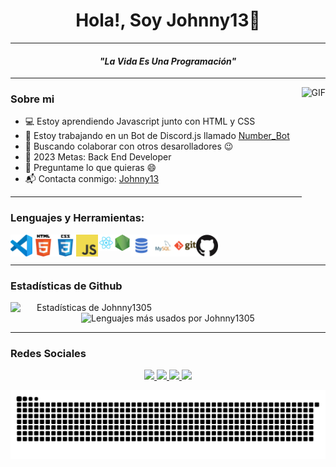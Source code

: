 <p>
  <h1 align="center"><b>Hola!, Soy Johnny13👋</b></h1>
</p>

***

<p>
  <h4 align="center"><b><i>"La Vida Es Una Programación"</i></b></h4>
</p>

***

<img align="right" height="270px" alt="GIF" src="https://avatars.githubusercontent.com/u/88325745" />

### Sobre mi
- 💻 Estoy aprendiendo Javascript junto con HTML y CSS
- 🔭 Estoy trabajando en un Bot de Discord.js llamado [Number_Bot](https://numberbot.johnnyportfolio.x10.mx)
- 👯 Buscando colaborar con otros desarolladores :wink:
- 🥅 2023 Metas: Back End Developer
- 💬 Preguntame lo que quieras :smile:
- 📬 Contacta conmigo: [Johnny13](https://johnnyportfolio.x10.mx)


***

### Lenguajes y Herramientas: 


<img align="left" alt="Visual Studio Code" width="35px" src="https://raw.githubusercontent.com/github/explore/80688e429a7d4ef2fca1e82350fe8e3517d3494d/topics/visual-studio-code/visual-studio-code.png" />
<img align="left" alt="HTML5" width="35px" src="https://raw.githubusercontent.com/github/explore/80688e429a7d4ef2fca1e82350fe8e3517d3494d/topics/html/html.png" />
<img align="left" alt="CSS3" width="35px" src="https://raw.githubusercontent.com/github/explore/80688e429a7d4ef2fca1e82350fe8e3517d3494d/topics/css/css.png" />
<img align="left" alt="JavaScript" width="35px" src="https://raw.githubusercontent.com/github/explore/80688e429a7d4ef2fca1e82350fe8e3517d3494d/topics/javascript/javascript.png" />
<img align="left" alt="React" width="26px" src="https://raw.githubusercontent.com/github/explore/80688e429a7d4ef2fca1e82350fe8e3517d3494d/topics/react/react.png" />
<img align="left" alt="Node.js" width="26px" src="https://raw.githubusercontent.com/github/explore/80688e429a7d4ef2fca1e82350fe8e3517d3494d/topics/nodejs/nodejs.png" />
<img align="left" alt="SQL" width="35px" src="https://raw.githubusercontent.com/github/explore/80688e429a7d4ef2fca1e82350fe8e3517d3494d/topics/sql/sql.png" />
<img align="left" alt="MySQL" width="35px" src="https://raw.githubusercontent.com/github/explore/80688e429a7d4ef2fca1e82350fe8e3517d3494d/topics/mysql/mysql.png" />
<!--<img align="left" alt="MongoDB" width="26px" src="https://raw.githubusercontent.com/github/explore/80688e429a7d4ef2fca1e82350fe8e3517d3494d/topics/mongodb/mongodb.png" />-->
<img align="left" alt="Git" width="35px" src="https://raw.githubusercontent.com/github/explore/80688e429a7d4ef2fca1e82350fe8e3517d3494d/topics/git/git.png" />
<img align="left" alt="GitHub" width="35px" src="https://raw.githubusercontent.com/github/explore/78df643247d429f6cc873026c0622819ad797942/topics/github/github.png" />
<br>
<br>

***
### Estadísticas de Github
<div align="center">
<img align="left" src="https://github-readme-stats.vercel.app/api?username=Johnny1305&show_icons=true&theme=radical" alt="Estadísticas de Johnny1305" width="50%">
  
<img src="https://github-readme-stats.vercel.app/api/top-langs/?username=Johnny1305&show_icons=true&hide_border=true&theme=radical" width="30%" alt="Lenguajes más usados por Johnny1305">
</div>

***
### Redes Sociales

<div dir="auto" align="center"><a href="#"> 
  </a><a href="https://www.instagram.com/johnny13.htb" rel="nofollow">
    <img src="https://camo.githubusercontent.com/acaa286597b43c96dc02b69b90de15a65c52063e31835b763a061cc815f64bac/68747470733a2f2f696d672e736869656c64732e696f2f62616467652f2d496e7374616772616d2d2532334534343035463f7374796c653d666f722d7468652d6261646765266c6f676f3d696e7374616772616d266c6f676f436f6c6f723d7768697465" data-canonical-src="https://img.shields.io/badge/-Instagram-%23E4405F?style=for-the-badge&amp;logo=instagram&amp;logoColor=white" style="max-width: 100%;">
  </a>
  <a href="https://www.facebook.com/jonathan.ramosbellido" rel="nofollow">
    <img src="https://camo.githubusercontent.com/e17ec73074ce4931936eb02899a3b71d8abd0db3f2fda43b546f54914582ee77/68747470733a2f2f696d672e736869656c64732e696f2f62616467652f2d46616365626f6f6b2d3432363742323f7374796c653d666f722d7468652d6261646765266c6f676f3d696e7374616772616d266c6f676f436f6c6f723d7768697465" data-canonical-src="https://img.shields.io/badge/-Facebook-4267B2?style=for-the-badge&amp;logo=instagram&amp;logoColor=white" style="max-width: 100%;">
  </a>
  <a href="mailto:jonathan.ramos.business@gmail.com">
    <img src="https://camo.githubusercontent.com/927d6b3961fa048ff7303daf291cb5869dfa25018997cf8c1373c2f6a85b1458/68747470733a2f2f696d672e736869656c64732e696f2f62616467652f2d476d61696c2d2532333333333f7374796c653d666f722d7468652d6261646765266c6f676f3d676d61696c266c6f676f436f6c6f723d7768697465" data-canonical-src="https://img.shields.io/badge/-Gmail-%23333?style=for-the-badge&amp;logo=gmail&amp;logoColor=white" style="max-width: 100%;">
  </a>
  <a href="https://es.linkedin.com/in/jonathan-ramos-bellido-d13m05a2004?trk=people-guest_people_search-card" rel="nofollow">
    <img src="https://camo.githubusercontent.com/c00f87aeebbec37f3ee0857cc4c20b21fefde8a96caf4744383ebfe44a47fe3f/68747470733a2f2f696d672e736869656c64732e696f2f62616467652f2d4c696e6b6564496e2d2532333030373742353f7374796c653d666f722d7468652d6261646765266c6f676f3d6c696e6b6564696e266c6f676f436f6c6f723d7768697465" data-canonical-src="https://img.shields.io/badge/-LinkedIn-%230077B5?style=for-the-badge&amp;logo=linkedin&amp;logoColor=white" style="max-width: 100%;">
  </a> 
<p dir="auto"><a target="_blank" rel="noopener noreferrer" href="#"><img src="https://github.com/willianmano/willianmano/raw/main/github-contribution-grid-snake.svg" alt="Snake animation" style="max-width: 100%;"></a></p>
</div>
